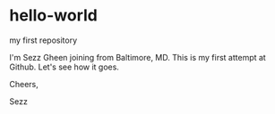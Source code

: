 # hello-world
my first repository

I'm Sezz Gheen joining from Baltimore, MD. This is my first attempt at Github. Let's see how it goes.

Cheers,

Sezz

